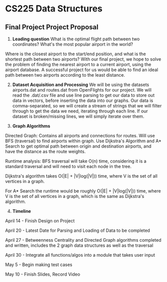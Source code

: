 # CS225 Data Structures

## Final Project Project Proposal 

1. **Leading question** What is the optimal flight path between two coordinates? What's the most popular airport in the world?

Where is the closest airport to the start/end position, and what is the shortest path between two airports? With our final project, we hope to solve the problem of finding the nearest airport to a current airport, using the airport database. A successful project for us would be able to find an ideal path between two airports according to the least distance. 

2. **Dataset Acquisition and Processing** We will be using the datasets airports.dat and routes.dat from OpenFlights for our project. We will read the .dat/.csv file and use line parsing to get our data to store out data in vectors, before inserting the data into our graphs. Our data is comma-separated, so we will create a stream of strings that we will filter through to get the data we need, iterating through each line. If our dataset is broken/missing lines, we will simply iterate over them.

3. **Graph Algorithms**  

Directed Graph: Contains all airports and connections for routes. Will use BFS (traversal) to find airports within graph. Use Dijkstra's Algorithm and A* Search to get optimal path between origin and destination airports, and have the distance as the route weights.

Runtime analysis: 
  BFS traversal will take O(n) time, considering it is a standard traversal and will need to visit each node in the tree.
  
  Dijkstra's algorithm takes O(|E| + |V|log(|V|)) time, where V is the set of all vertices in a graph.
  
  For A* Search the runtime would be roughly O(|E| + |V|log(|V|)) time, where V is the set of all vertices in a graph, which is the same as Dijkstra's algorithm. 

4. **Timeline**

  April 14 - Finish Design on Project

  April 20 - Latest Date for Parsing and Loading of Data to be completed 

  April 27 - Betweenness Centrality and Directed Graph algorithms completed and written, includes the 2 graph data structures as well as the traversal
  
  April 30 - Integrate all functions/algos into a module that takes user input
  
  May 5 - Begin making test cases
  
  May 10 - Finish Slides, Record Video
